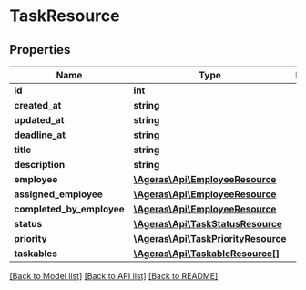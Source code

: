 # TaskResource

## Properties
Name | Type | Description | Notes
------------ | ------------- | ------------- | -------------
**id** | **int** |  | [optional] 
**created_at** | **string** |  | [optional] 
**updated_at** | **string** |  | [optional] 
**deadline_at** | **string** |  | [optional] 
**title** | **string** |  | [optional] 
**description** | **string** |  | [optional] 
**employee** | [**\Ageras\Api\EmployeeResource**](EmployeeResource.md) |  | [optional] 
**assigned_employee** | [**\Ageras\Api\EmployeeResource**](EmployeeResource.md) |  | [optional] 
**completed_by_employee** | [**\Ageras\Api\EmployeeResource**](EmployeeResource.md) |  | [optional] 
**status** | [**\Ageras\Api\TaskStatusResource**](TaskStatusResource.md) |  | [optional] 
**priority** | [**\Ageras\Api\TaskPriorityResource**](TaskPriorityResource.md) |  | [optional] 
**taskables** | [**\Ageras\Api\TaskableResource[]**](TaskableResource.md) |  | [optional] 

[[Back to Model list]](../README.md#documentation-for-models) [[Back to API list]](../README.md#documentation-for-api-endpoints) [[Back to README]](../README.md)


